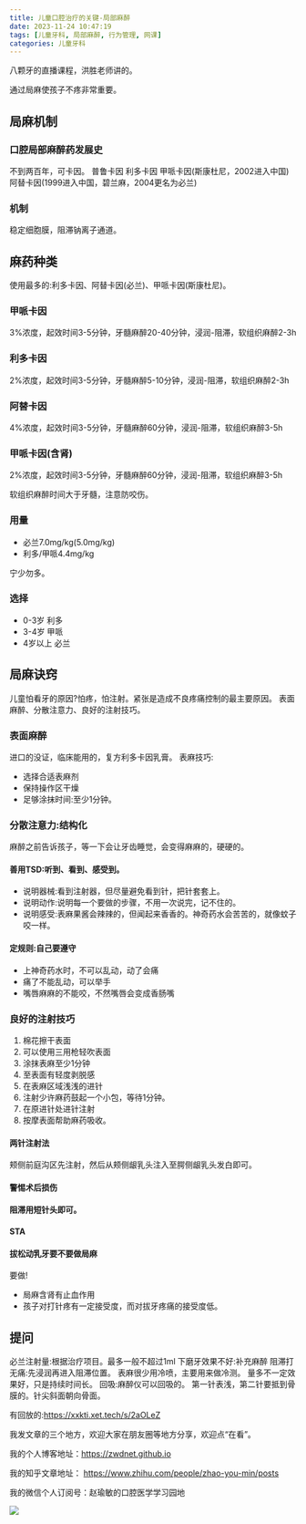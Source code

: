 ```yaml
---
title: 儿童口腔治疗的关键-局部麻醉
date: 2023-11-24 10:47:19
tags: [儿童牙科, 局部麻醉, 行为管理, 网课]
categories: 儿童牙科
---
```

八颗牙的直播课程，洪胜老师讲的。


通过局麻使孩子不疼非常重要。
## 局麻机制
### 口腔局部麻醉药发展史
不到两百年，可卡因。
普鲁卡因
利多卡因
甲哌卡因(斯康杜尼，2002进入中国)
阿替卡因(1999进入中国，碧兰麻，2004更名为必兰)
### 机制
稳定细胞膜，阻滞钠离子通道。

## 麻药种类
使用最多的:利多卡因、阿替卡因(必兰)、甲哌卡因(斯康杜尼)。
### 甲哌卡因
3%浓度，起效时间3-5分钟，牙髓麻醉20-40分钟，浸润-阻滞，软组织麻醉2-3h
### 利多卡因
2%浓度，起效时间3-5分钟，牙髓麻醉5-10分钟，浸润-阻滞，软组织麻醉2-3h
### 阿替卡因
4%浓度，起效时间3-5分钟，牙髓麻醉60分钟，浸润-阻滞，软组织麻醉3-5h
### 甲哌卡因(含肾)
2%浓度，起效时间3-5分钟，牙髓麻醉60分钟，浸润-阻滞，软组织麻醉3-5h

软组织麻醉时间大于牙髓，注意防咬伤。
### 用量
- 必兰7.0mg/kg(5.0mg/kg)
- 利多/甲哌4.4mg/kg

宁少勿多。
### 选择
- 0-3岁 利多
- 3-4岁 甲哌
- 4岁以上 必兰

## 局麻诀窍
儿童怕看牙的原因?怕疼，怕注射。紧张是造成不良疼痛控制的最主要原因。
表面麻醉、分散注意力、良好的注射技巧。
### 表面麻醉
进口的没证，临床能用的，复方利多卡因乳膏。
表麻技巧:
- 选择合适表麻剂
- 保持操作区干燥
- 足够涂抹时间:至少1分钟。

### 分散注意力:结构化
麻醉之前告诉孩子，等一下会让牙齿睡觉，会变得麻麻的，硬硬的。
#### 善用TSD:听到、看到、感受到。
- 说明器械:看到注射器，但尽量避免看到针，把针套套上。
- 说明动作:说明每一个要做的步骤，不用一次说完，记不住的。
- 说明感受:表麻果酱会辣辣的，但闻起来香香的。神奇药水会苦苦的，就像蚊子咬一样。

#### 定规则:自己要遵守
- 上神奇药水时，不可以乱动，动了会痛
- 痛了不能乱动，可以举手
- 嘴唇麻麻的不能咬，不然嘴唇会变成香肠嘴

### 良好的注射技巧
1. 棉花擦干表面
2. 可以使用三用枪轻吹表面
3. 涂抹表麻至少1分钟
4. 至表面有轻度剥脱感
5. 在表麻区域浅浅的进针
6. 注射少许麻药鼓起一个小包，等待1分钟。
7. 在原进针处进针注射
8. 按摩表面帮助麻药吸收。

#### 两针注射法
颊侧前庭沟区先注射，然后从颊侧龈乳头注入至腭侧龈乳头发白即可。

#### 警惕术后损伤
#### 阻滞用短针头即可。
#### STA
#### 拔松动乳牙要不要做局麻
要做!
- 局麻含肾有止血作用
- 孩子对打针疼有一定接受度，而对拔牙疼痛的接受度低。

## 提问
必兰注射量:根据治疗项目。最多一般不超过1ml
下磨牙效果不好:补充麻醉
阻滞打无痛:先浸润再进入阻滞位置。
表麻很少用冷喷，主要用来做冷测。
量多不一定效果好，只是持续时间长。
回吸:麻醉仪可以回吸的。
第一针表浅，第二针要抵到骨膜的。针尖斜面朝向骨面。

有回放的:https://xxkti.xet.tech/s/2aOLeZ





我发文章的三个地方，欢迎大家在朋友圈等地方分享，欢迎点“在看”。

我的个人博客地址：https://zwdnet.github.io

我的知乎文章地址： https://www.zhihu.com/people/zhao-you-min/posts

我的微信个人订阅号：赵瑜敏的口腔医学学习园地

![](https://zymblog-1258069789.cos.ap-chengdu.myqcloud.com/other/wx.jpg)

